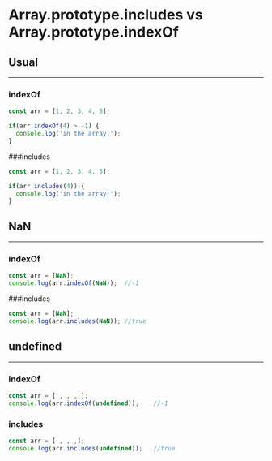 # **Array.prototype.includes** vs **Array.prototype.indexOf**



## Usual

---

### indexOf

```javascript
const arr = [1, 2, 3, 4, 5];

if(arr.indexOf(4) > -1) {
  console.log('in the array!');
}
```



###includes

```javascript
const arr = [1, 2, 3, 4, 5];

if(arr.includes(4)) {
  console.log('in the array!');
}
```



## NaN

---

### indexOf

```javascript
const arr = [NaN];
console.log(arr.indexOf(NaN));	//-1
```



###includes

```javascript
const arr = [NaN];
console.log(arr.includes(NaN));	//true
```



## undefined

---

### indexOf

```javascript
const arr = [ , , , ];
console.log(arr.indexOf(undefined));	//-1
```



### includes

```javascript
const arr = [ , , ,];
console.log(arr.includes(undefined));	//true
```



